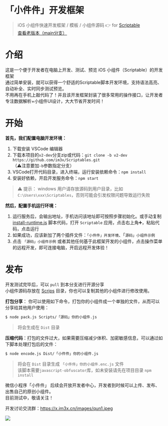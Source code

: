 # 「小件件」开发框架

> iOS 小组件快速开发框架 / 模板 / 小组件源码  👉 for [Scriptable](https://scriptable.app)    
> [查看老版本（main分支）](https://github.com/im3x/Scriptables/tree/main)

# 介绍
这是一个便于开发者在电脑上开发、测试、预览 iOS 小组件（Scriptable）的开发框架    
通过简单安装，就可以获得一个舒适的Scriptable脚本开发环境，支持语法高亮、自动补全、实时同步测试预览。    
不用再在手机上敲代码了！并且该开发框架封装了很多常用的操作接口，让开发者专注数据解析+小组件UI设计，大大节省开发时间！

# 开始
**首先，我们配置电脑开发环境：**    
1. 下载安装 VSCode 编辑器
2. 下载本项目的`v2-dev`分支zip或代码：`git clone -b v2-dev https://github.com/im3x/Scriptables.git`    
   （⚠️注意要加`-b`参数指定分支）    
3. VSCode打开代码目录，进入终端，运行安装依赖命令：`npm install`    
4. 安装好依赖，开启开发服务命令：`npm start`    

> ⚠️ 提示： windows 用户请存放源码到用户目录，比如 `C:\Users\xxx\Scriptables`，否则可能会引发权限问题导致运行失败

**然后，配置手机运行环境：**    
1. 运行服务后，会输出地址，手机访问该地址即可按照步骤初始化。或手动复制 [install-runtime.js](install-runtime.js) 脚本代码，打开 `Scriptable` 应用，点击右上角➕，粘贴代码，点击运行    
2. 如果成功，应该新加了两个插件文件：`「小件件」开发环境`、「`源码」小组件示例`    
3. 点击 `「源码」小组件示例` 或者其他任何基于此框架开发的小组件，点击操作菜单的远程开发，即可连接电脑，开启远程开发体验！    



# 发布

开发测试完毕后，可以 `pull` 到本分支进行开源分享    
小组件源码存放在 [Scrips](Scripts) 目录，你也可以复制其他的小组件进行修改使用。    


**打包分享**： 你可以使用如下命令，打包你的小组件成一个单独的文件，从而可以分享给其他用户使用：
``` bash
$ node pack.js Scripts/「源码」你的小组件.js
```
> 将会生成在 `Dist` 目录

**压缩代码**：打包的文件过大，如果需要压缩减少体积、加密敏感信息，可以通过如下脚本处理打包后的文件：
``` bash
$ node encode.js Dist/「小件件」你的小组件.js
```
> 将会在 `Dist` 目录生成 `「小件件」你的小组件.enc.js` 文件    
> 该脚本需要`javascript-obfuscator`库，如未安装请先在项目目录 `npm install`


微信小程序「小件件」 后续会开放开发者中心，开发者到时候可以上传、发布、出售自己的原创小组件。    
目前测试中，敬请关注！    

开发讨论交流群：https://x.im3x.cn/images/qun1.jpeg


![](https://x.im3x.cn/images/qr2.png)
